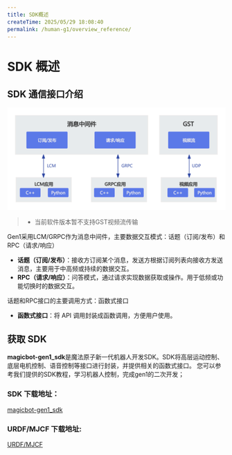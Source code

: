 ```yaml
---
title: SDK概述
createTime: 2025/05/29 18:08:40
permalink: /human-g1/overview_reference/
---
```

# SDK 概述

## SDK 通信接口介绍

![通信概述示意图](../image/human-g1/overview.png)

> - 当前软件版本暂不支持GST视频流传输

Gen1采用LCM/GRPC作为消息中间件，主要数据交互模式：话题（订阅/发布）和RPC（请求/响应）
- **话题（订阅/发布）**：接收方订阅某个消息，发送方根据订阅列表向接收方发送消息，主要用于中高频或持续的数据交互。
- **RPC（请求/响应）**：问答模式，通过请求实现数据获取或操作。用于低频或功能切换时的数据交互。

话题和RPC接口的主要调用方式：函数式接口
- **函数式接口**：将 API 调用封装成函数调用，方便用户使用。


## 获取 SDK

**magicbot-gen1_sdk**是魔法原子新一代机器人开发SDK。SDK将高层运动控制、底层电机控制、语音控制等接口进行封装，并提供相关的函数式接口。
您可以参考我们提供的SDK教程，学习机器人控制，完成gen1的二次开发；

### SDK 下载地址：

[magicbot-gen1_sdk](https://github.com/MagiclabRobotics/magicbot-gen1_sdk)

### URDF/MJCF 下载地址:

[URDF/MJCF](https://github.com/MagiclabRobotics/magicbot-gen1_description)

